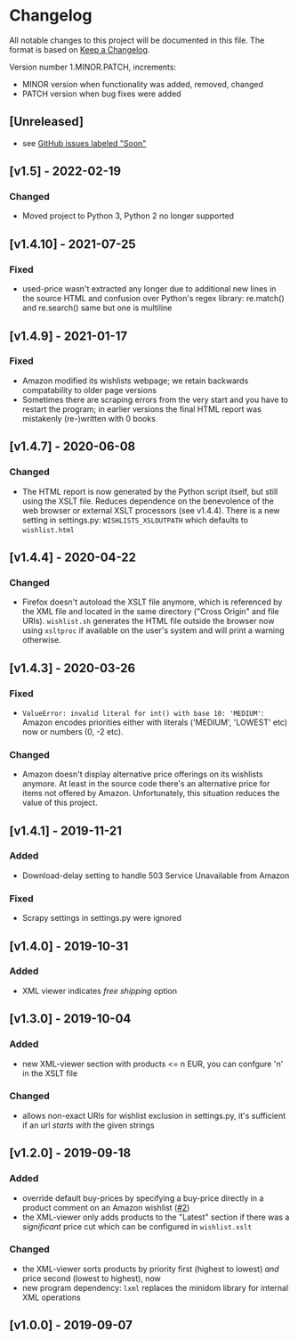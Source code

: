 # Changelog

All notable changes to this project will be documented in this file.
The format is based on [Keep a Changelog](https://keepachangelog.com/en/1.0.0/).

Version number 1.MINOR.PATCH, increments:
- MINOR version when functionality was added, removed, changed
- PATCH version when bug fixes were added


## [Unreleased]

- see [GitHub issues labeled "Soon"](https://github.com/andre-st/amazon-wishless/issues?q=is%3Aopen+is%3Aissue+label%3Asoon)


## [v1.5] - 2022-02-19
### Changed
- Moved project to Python 3, Python 2 no longer supported



## [v1.4.10] - 2021-07-25
### Fixed
- used-price wasn't extracted any longer due to additional new lines in the source HTML and
  confusion over Python's regex library: re.match() and re.search() same but one is multiline



## [v1.4.9] - 2021-01-17
### Fixed
- Amazon modified its wishlists webpage; we retain backwards compatability to older page versions
- Sometimes there are scraping errors from the very start and you have to restart the program; 
  in earlier versions the final HTML report was mistakenly (re-)written with 0 books



## [v1.4.7] - 2020-06-08
### Changed
- The HTML report is now generated by the Python script itself, but still using the XSLT file. 
  Reduces dependence on the benevolence of the web browser or external XSLT processors (see v1.4.4).
  There is a new setting in settings.py: `WISHLISTS_XSLOUTPATH` which defaults to `wishlist.html`



## [v1.4.4] - 2020-04-22
### Changed
- Firefox doesn't autoload the XSLT file anymore, 
  which is referenced by the XML file and located in the same directory ("Cross Origin" and file URIs). 
  `wishlist.sh` generates the HTML file outside the browser now using `xsltproc` 
  if available on the user's system and will print a warning otherwise.


## [v1.4.3] - 2020-03-26
### Fixed
- `ValueError: invalid literal for int() with base 10: 'MEDIUM'`:
  Amazon encodes priorities either with literals ('MEDIUM', 'LOWEST' etc) now or numbers (0, -2 etc).

### Changed
- Amazon doesn't display alternative price offerings on its wishlists anymore.
  At least in the source code there's an alternative price for items not offered by Amazon.
  Unfortunately, this situation reduces the value of this project.



## [v1.4.1] - 2019-11-21
### Added
- Download-delay setting to handle 503 Service Unavailable from Amazon

### Fixed

- Scrapy settings in settings.py were ignored



## [v1.4.0] - 2019-10-31
### Added

- XML viewer indicates _free shipping_ option



## [v1.3.0] - 2019-10-04
### Added

- new XML-viewer section with products <= n EUR, you can confgure 'n' in the XSLT file

### Changed

- allows non-exact URls for wishlist exclusion in settings.py, it's sufficient if an url _starts with_ the given strings



## [v1.2.0] - 2019-09-18
### Added

- override default buy-prices by specifying a buy-price directly in a 
  product comment on an Amazon wishlist
  ([#2](https://github.com/andre-st/amazon-wishlist/issues/2))
- the XML-viewer only adds products to the "Latest" section if there was a 
  _significant_ price cut which can be configured in `wishlist.xslt`

### Changed

- the XML-viewer sorts products by priority first (highest to lowest) _and_ price second (lowest to highest), now
- new program dependency: `lxml` replaces the minidom library for internal XML operations



## [v1.0.0] - 2019-09-07


